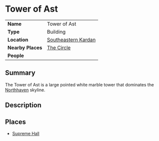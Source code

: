 # Tower of Ast

|||
| --- | --- |
| **Name** | Tower of Ast | place.4
| **Type** | Building |
| **Location** | [Southeastern Kardan](../../regions/southeastern-kardan.md) |
| **Nearby Places** | [The Circle](the-circle.md) |
| **People** | |

## Summary

The Tower of Ast is a large pointed white marble tower that dominates the [Northhaven](../../settlements/cities/northhaven.md) skyline.

## Description

## Places

- [Supreme Hall](supreme-hall.md)
